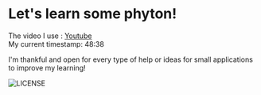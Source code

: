 # Let's learn some phyton!
The video I use : [Youtube](https://www.youtube.com/watch?v=_uQrJ0TkZlc&list=WL)  
My current timestamp: 48:38

I'm thankful and open for every type of help or ideas for small applications to improve my learning!

  
  ![LICENSE](https://img.shields.io/github/license/jan-pfr/dive-into-pyhton3.svg?style=flat-square)

 
